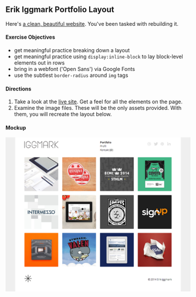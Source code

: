 ## Erik Iggmark Portfolio Layout

Here's [a clean, beautiful website](http://www.erikiggmark.se/). You've been tasked with rebuilding it.

#### Exercise Objectives

- get meaningful practice breaking down a layout
- get meaningful practice using `display:inline-block` to lay block-level elements out in rows
- bring in a webfont ('Open Sans') via Google Fonts
- use the subtlest `border-radius` around `img` tags

#### Directions

1. Take a look at the [live site](http://www.erikiggmark.se/). Get a feel for all the elements on the page.
1. Examine the image files. These will be the only assets provided. With them, you will recreate the layout below.

#### Mockup

![image](mockup.png)

